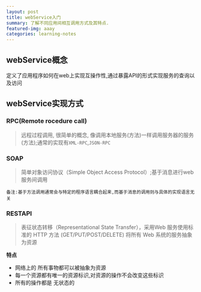 ```yaml
---
layout: post
title: webService入门
summary: 了解不同应用间相互调用方式及其特点.
featured-img: aaay
categories: learning-notes
---
```



## webService概念

定义了应用程序如何在web上实现互操作性,通过暴露API的形式实现服务的查询以及访问

## webService实现方式

### RPC(Remote rocedure call)

>远程过程调用, 很简单的概念, 像调用本地服务(方法)一样调用服务器的服务(方法);通常的实现有`XML-RPC`,`JSON-RPC`
  
### SOAP

>简单对象访问协议（Simple Object Access Protocol）;基于消息进行web服务间调用

    备注:基于方法调用通常会与特定的程序语言耦合起来,而基于消息的调用则与具体的实现语言无关

### RESTAPI

>表征状态转移（Representational State Transfer），采用Web 服务使用标准的 HTTP 方法 (GET/PUT/POST/DELETE) 将所有 Web 系统的服务抽象为资源

**特点**

 * 网络上的 所有事物都可以被抽象为资源
 * 每一个资源都有唯一的资源标识,对资源的操作不会改变这些标识 
 * 所有的操作都是 无状态的 











